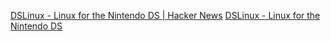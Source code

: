 
[DSLinux - Linux for the Nintendo DS | Hacker News](https://news.ycombinator.com/item?id=37826357)
[DSLinux - Linux for the Nintendo DS](https://www.dslinux.org/)
